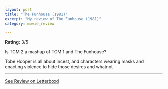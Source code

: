 ```yaml
---
layout: post
title: "The Funhouse (1981)"
excerpt: "My review of The Funhouse (1981)"
category: movie_review

---
```


**Rating:** 3/5

Is TCM 2 a mashup of TCM 1 and The Funhouse?

Tobe Hooper is all about incest, and characters wearing masks and enacting violence to hide those desires and whatnot

<hr>

[See Review on Letterboxd](https://boxd.it/3i0Y7x)
